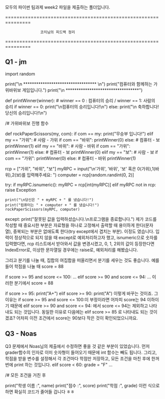 

모두의 파이썬 팀과제 week2 파일을 제출하는 폴더입니다.

===============================================================

                    코치님의 피드백 정리
                    
===============================================================

## Q1 - jm


import random

print("\n ********************************** \n")
print("컴퓨터와 함께하는 가위바위보 게임입니다.")
print("\n **********************************")


def printWinner(winner):
    # winner == 0 : 컴퓨터의 승리 / winner == 1: 사람의 승리
    if winner == 0:
        print("\n컴퓨터의 승리입니다!\n")
    else:
        print("\n 축하합니다! 당신의 승리입니다!\n")


/# 가위바위보 진행 함수
 
def rockPaperScissors(my, com):
    if com == my:
        print("무승부 입니다!")
    elif my == "가위":  # 사람 - 가위
        if com == "바위":
            printWinner(0)
        else:  # 컴퓨터 - 보
            printWinner(1)
    elif my == "바위":  # 사람 - 바위
        if com == "가위":
            printWinner(1)
        else:  # 컴퓨터 - 보
            printWinner(0)
    elif my == "보":  # 사람 - 보
        if com == "가위":
            printWinner(0)
        else:  # 컴퓨터 - 바위
            printWinner(1)


rcp = ["가위", "바위", "보"]
myRPC = input("\n'가위', '바위', '보' 혹은 0(가위),1(바위),2(보)를 입력해주세요: ")
computer = rcp[random.randint(0, 2)]

try:
    if myRPC.isnumeric():
        myRPC = rcp[int(myRPC)]
    elif myRPC not in rcp:
        raise Exception

    print("\n당신은 " + myRPC + " 를 냈습니다!")
    print("컴퓨터는 " + computer + " 를 냈습니다!")
    rockPaperScissors(myRPC, computer)

except:
    print("잘못된 값을 입력하셨습니다.\n프로그램을 종료합니다.")
제가 코드를 작성할 때 중요시한 부분은
자료형을 하나로 고정해서 출력할 때 용이하게 한다(문자열),
중복되는 부분은 없애도록 한다(try except에서 겹치는 부분).
이정도 였습니다.
입력이 정상적으로 되지 않을 때 except로 예외처리하고자 했고, isnumeric으로 숫자를 입력했다면, rcp 리스트에서 받아와서 값을 변경시켰고, 0, 1, 2외의 값이 등장한다면 IndexError로, 이상한 문자열일 경우에는 raise로, 예외처리를 해봤습니다.




그리고 분기를 나눌 때, 집합의 여집합을 떠올리면서 분기를 세우는 것도 좋습니다. 예를 들어 학점을 나눌 때
score = 88

if score >= 95 and score <= 100:
...
elif score >= 90 and score <= 94:
...
이러한 분기에서
score = 88

if score >= 95:
    print("A+")
elif score >= 90:
    print("A")
이렇게 바꾸는 것이죠. 그 이유는 if score >= 95 and score <= 100:이 부정이라면 어차피 score는 94 이하이기 때문에 elif score >= 90 and score <= 94: 에서 score <= 94는 제외하고 나타내도 되는 것입니다. 동일한 이유로 다음에는 elif score >= 85 로 나타내도 되는 것이겠죠? 어차피 이전 조건에서 score는 90보다 작은 것이 확인되었으니까요.




## Q3 - Noas


Q3 문제에서 Noas님의 제출에서 수정하면 좋을 것 같은 부분이 있었습니다. 먼저 grader함수의 인자로 이미 숫자형이 들어오기 때문에 int 함수는 빼도 됩니다. 그리고, 학점을 받을 변수를 설정해서 각 조건마다 학점만 저장하고, 모든 조건을 마친 후에 한꺼번에 print 하는 것입니다.
elif score < 60:
    grade = "F"
...

/# 모든 조건을 거친 후

print("학생 이름 :", name)
print("점수 :", score)
print("학점 :", grade)
이런 식으로 하면 확실히 코드가 줄어들 겁니다 ㅎㅎ

